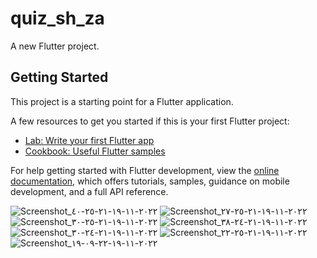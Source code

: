 # quiz_sh_za

A new Flutter project.

## Getting Started

This project is a starting point for a Flutter application.

A few resources to get you started if this is your first Flutter project:

- [Lab: Write your first Flutter app](https://docs.flutter.dev/get-started/codelab)
- [Cookbook: Useful Flutter samples](https://docs.flutter.dev/cookbook)

For help getting started with Flutter development, view the
[online documentation](https://docs.flutter.dev/), which offers tutorials,
samples, guidance on mobile development, and a full API reference.

![Screenshot_٢٠٢٢-١١-١٩-٢١-٢٥-٤٠](https://user-images.githubusercontent.com/95576756/202866625-a3232d4f-aa69-4c41-b6e0-f485b0725e2a.png)
![Screenshot_٢٠٢٢-١١-١٩-٢١-٢٥-٢٧](https://user-images.githubusercontent.com/95576756/202866635-6619d144-564e-4f8a-8c43-ded56478c861.png)
![Screenshot_٢٠٢٢-١١-١٩-٢١-٢٥-٣٠](https://user-images.githubusercontent.com/95576756/202866638-4665eaa3-4561-4b4e-9763-6e97399c200a.png)
![Screenshot_٢٠٢٢-١١-١٩-٢١-٢٤-٣٨](https://user-images.githubusercontent.com/95576756/202866643-72e88d8a-527d-478f-a0b4-9d5085239221.png)
![Screenshot_٢٠٢٢-١١-١٩-٢١-٢٤-٣٠](https://user-images.githubusercontent.com/95576756/202866649-b62f40ba-edbf-4a53-a480-608c44f70050.png)
![Screenshot_٢٠٢٢-١١-١٩-٢١-٢٥-٢٢](https://user-images.githubusercontent.com/95576756/202866652-87c5d60f-2054-4896-91de-3435f09fcf03.png)
![Screenshot_٢٠٢٢-١١-١٩-٢٢-٠٩-١٩](https://user-images.githubusercontent.com/95576756/202867512-b1e01a97-e758-4243-8692-7153d155fde6.png)
